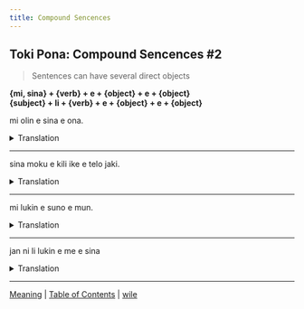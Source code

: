 ```yaml
---
title: Compound Sencences
---
```


## Toki Pona: Compound Sencences #2

> Sentences can have several direct objects

**{mi, sina} + {verb} + e + {object} + e + {object}**  
**{subject} + li + {verb} + e + {object} + e + {object}**

mi olin e sina e ona.
<details>
<summary>Translation</summary>

I love you and her.
</details>

---

sina moku e kili ike e telo jaki.
<details>
<summary>Translation</summary>

You are consuming rotten fruit and dirty water
</details>

---

mi lukin e suno e mun.
<details>
<summary>Translation</summary>

I look at the sun and the moon.
</details>

---

jan ni li lukin e me e sina
<details>
<summary>Translation</summary>

That person is looking at you and I.
</details>

---

[Meaning](16Meaning.md) | [Table of Contents](toc.md) | [wile](18wile.md)